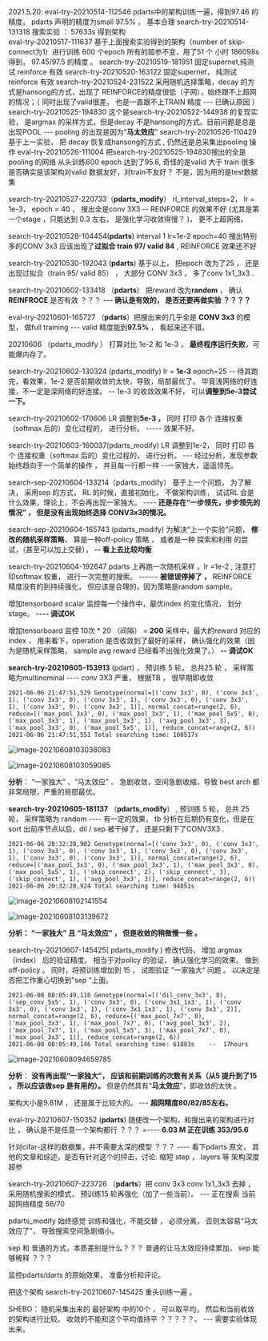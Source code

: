 2021.5.20: 
eval-try-20210514-112546  pdarts中的架构训练一遍，得到97.46 的精度， pdarts 声明的精度为small 97.5% ， 基本合理
search-try-20210514-131318   搜索实验 ： 57633s   得到架构  
eval-try-20210517-111637    基于上面搜索实验得到的架构（number of skip-connect为1）进行训练 600 个epoch 所有的超参不变，用了51 个
     小时 186098s 得到， 97.45/97.5 的精度 。
search-try-20210519-181951  固定supernet,纯测试 reinforce 有效
search-try-20210520-163122  固定supernet， 纯测试 reinforce 有效
search-try-20210524-231522  采用随机选择策略，decay 的方式是hansong的方式，出现了 REINFORCE的精度很低（子网），始终跟不上超网的情况；（ 同时出现了valid很差， 也是一直跟不上TRAIN 精度 ---  已确认原因 ）
search-try-20210525-194830  这个是search-try-20210522-144938 的复现实验， 是argmax 的采样方式，但是decay 不是hansong的方式。目前问题是总是出现POOL    --- pooling 的出现是因为“**马太效应**”
search-try-20210526-110429  基于上一实验， 把 decay 恢复成hansong的方式 , 仍然还是总采集出pooling 操作
eval-try-20210526-111004  把search-try-20210525-194830搜出的全是pooling 的网络 从头训练600 epoch   达到了95.6, 奇怪的是valid 大于 train 很多是否确实是该架构对valid 数据友好，对train不友好？ 不是，因为用的是test数据集 



search-try-20210527-220733（**pdarts_modify**）  rl_interval_steps=2， lr = 1e-3， epoch = 40 ， 搜出全是conv 3X3 -- REINFORCE 的效果不好 (尤其是第一个stage ，只能达到 0.3 左右， 是强化学习收敛得慢？ )， 更不上超网络。 

search-try-20210528-104454(**pdarts**)   interval 1 lr=1e-2   epoch=40 搜出特别多的CONV 3x3 应该出现了**过拟合 train 97/ valid 84** , REINFORCE 效果还不好 

search-try-20210530-192043 (**pdarts**)    基于以上， 把epoch 改为了25 ， 还是出现过拟合（train 95/ valid 85） ， 大部分 CONV 3x3 ， 多了conv 1x1_3x3 . 

search-try-20210602-133418 （**pdarts**）  把reward 改为**random** ， 确认 **REINFROCE** 是否有效 ？？？   **--- 确认是有效的， 是否还要再做实验  ？？？？**

eval-try-20210601-165727  （**pdarts**）把搜出来的几乎全是 **CONV 3x3** 的模型， 做full training --- valid 精度能到**97.5%** ， 看起来还不错。 

20210606 （pdarts_modify ） 打算对比  1e-2 和  1e-3 ， **最终程序运行失败**，可能爆内存了。 

search-try-20210602-130324 (pdarts_modify)  lr = **1e-3**  epoch=25   -- 待其跑完，看效果，1e-2 是否前期收敛的太快，导致，局部最优了。 毕竟浅网络的好连接，不一定是深网络的好连接。   -- 1e-3 的收敛效果不好， 可以**调整到5e-3尝试一下。**  

search-try-20210602-170606    LR 调整到**5e-3 ，** 同时 打印 各个 连接权重（softmax 后的）变化过程的， 进行分析。    -----  效果不好。 

search-try-20210603-160037(pdarts_modify)    LR 调整到1e-2， 同时 打印 各个 连接权重（softmax 后的）变化过程的， 进行分析。   ---   经过分析，发现参数始终趋向于一个简单的操作  ，     并且每一行都一样  --一家独大，遥遥领先。 

search-sep-20210604-133214（pdarts_modify）     基于上一个问题， 为了解决， 采用sep 的方式， RL 的时候，直接初始化， 不做架构训练， 试试RL 会是什么效果，理论上，不会再出现一家独大。   ---- **还是存在“一步领先，步步领先的情况” ， 但是没有出现始终选择 CONV3x3的情况。** 

search-sep-20210604-165743 (pdarts_modify)    为解决“上一个实验”问题， **修改的随机采样策略**， 算是一种off-policy 策略 ， 或者是一种  探索和利用 的尝试，（甚至可以加上交替）， **--  看上去比较均衡** 

search-try-20210604-192647     pdarts 上再跑一次随机采样   ，lr =1e-2 , 注意打印softmax 权重， 进行一次完整的搜索。       ------   **被错误停掉了 ，** REINFORCE 精度没有的到持续强化， 但应该是合理的，因为策略是random sample。

增加tensorboard scalar   监控每一个操作中，最优index 的变化情况， 划分stage。    **---- 调试OK** 

增加tensorboard 监控  10次 *  20 （间隔） =  **200** 采样中，最大的reward 对应的index  ， 用来看下，operation 是否收敛到了最好的采样， 确认强化的效果（因为是随机采样策略， sample avg reward 已经看不出强化效果了。）  **-- 调试OK** 



**search-try-20210605-153913**  (pdart) ， 预训练 5 轮， 总共25 轮  ， 采样策略为multinominal   ----  conv 3X3 严重， 根据TB ， 很早期即收敛 

```
2021-06-06 21:47:51,529 Genotype(normal=[('conv 3x3', 0), ('conv 3x3', 1), ('conv 3x3', 0), ('conv 3x3', 1), ('conv 3x3', 0), ('conv 3x3', 1), ('conv 3x3', 0), ('conv 3x3', 1)], normal_concat=range(2, 6), reduce=[('max_pool_3x3', 0), ('max_pool_3x3', 1), ('max_pool_5x5', 0), ('max_pool_3x3', 1), ('max_pool_3x3', 1), ('avg_pool_3x3', 3), ('max_pool_3x3', 0), ('max_pool_5x5', 1)], reduce_concat=range(2, 6))
2021-06-06 21:47:51,551 Total searching time: 108517s
```

![image-20210608103036083](EXP/image-20210608103036083.png)

![image-20210608103059085](EXP/image-20210608103059085.png)

**分析**： “一家独大” 、“马太效应” 、  急剧收敛，空间急剧收缩，导致 best arch 都非常局限，严重的局部最优。



**search-try-20210605-181137**  （**pdarts_modify**）  , 预训练 5 轮， 总共 25 轮， 采样策略为 random    ----  有一定的效果， tb 分析在后期扔有变化，但是在sort 出前序节点以后，dil / sep 被干掉了， 还是只剩下了CONV3X3 . 

```
2021-06-06 20:32:28,902 Genotype(normal=[('conv 3x3', 0), ('conv 3x3', 1), ('conv 3x3', 0), ('conv 3x3', 1), ('conv 3x3', 0), ('conv 3x3', 1), ('conv 3x3', 0), ('conv 3x3', 1)], normal_concat=range(2, 6), reduce=[('max_pool_3x3', 0), ('max_pool_3x3', 1), ('max_pool_3x3', 0), ('max_pool_5x5', 1), ('skip_connect', 2), ('skip_connect', 3), ('skip_connect', 1), ('avg_pool_3x3', 3)], reduce_concat=range(2, 6))
2021-06-06 20:32:28,924 Total searching time: 94851s
```

![image-20210608102141554](EXP/image-20210608102141554.png)

![image-20210608103139672](EXP/image-20210608103139672.png)

**分析： “一家独大” 且 “马太效应”   ， 但是收敛的稍微慢一些 。**   

search-try-20210607-145425( pdarts_modify ) 修改代码， 增加 argmax（index） 后的验证精度。 相当于对policy 的验证， 确认强化学习的效果。 做到off-policy 。   同时，将预训练增加到  15 ， 试图验证 ”一家独大“ 问题 。  以决定是否把工作重心切换到”sep “上面。 

```
2021-06-08 08:05:49,110 Genotype(normal=[('dil_conv_3x3', 0), ('sep_conv_5x5', 1), ('conv 3x3', 0), ('conv_3x1_1x3', 1), ('conv 3x3', 0), ('conv 3x3', 1), ('conv_3x1_1x3', 1), ('conv 3x3', 2)], normal_concat=range(2, 6), reduce=[('max_pool_7x7', 0), ('max_pool_3x3', 1), ('max_pool_7x7', 0), ('avg_pool_3x3', 2), ('max_pool_7x7', 1), ('max_pool_5x5', 3), ('max_pool_7x7', 0), ('max_pool_3x3', 1)], reduce_concat=range(2, 6))
2021-06-08 08:05:49,146 Total searching time: 61883s    --  17hours
```

![image-20210608094659785](EXP/image-20210608094659785.png)

**分析**： **没有再出现“一家独大”， 应该和前期训练的次数有关系（从5 提升到了15 ， 所以应该做sep 是有用的）。** 但是仍然具有“**马太效应**”，即收敛的太快 。 

架构大小是9.81M   ，  还是属于比较大的。     --- **超网精度80/82/85左右。** 



eval-try-20210607-150352 (**pdarts**)   随便改一个架构，和搜出来的架构进行对比 ， 确认是不是任意一个架构都行 ？？？ =----  **6.03 M      正在训练   353/95.6**     

针对cifar-这样的数据集，并不需要太深的模型 ？？？  ---- 看下pdarts 原文， 其他的文章和综述，是否有针对这个的抨击，讨论.    缩短 step ， layers  等 架构深度超参

search-try-20210607-223726 （**pdarts**）把 conv 3x3   conv 1x1_3x3 去掉  ， 采用随机搜索的模式， 预训练15 轮再强化（加了一些当前）。   ---  正在搜索     当前超网络精度   56/70 



pdarts_modify                    始终感觉 训练和强化，不能交替 ， 必须分离， 否则太容易“马太效应了”， 导致搜索空间急剧缩小。 

sep 和  普通的方式，本质差别是什么？？？   普通的让马太效应持续累加， sep 能够稀释 ？？？ 



监控pdarts/darts 的原始效果， 准备分析和评论。 

把这个架构 search-try-20210607-145425  重头训练一遍    。   

SHEBO：  随机采集出来的  最好架构 中的10个  ， 可以取平均， 然后和当前收敛的架构进行比较。 收敛的不能和这个平均值持平  ？？？？？、  --- 需要实验体现出来。 